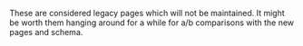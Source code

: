 These are considered legacy pages which will not be maintained. It might be worth them hanging around for a while for a/b comparisons with the new pages and schema.
